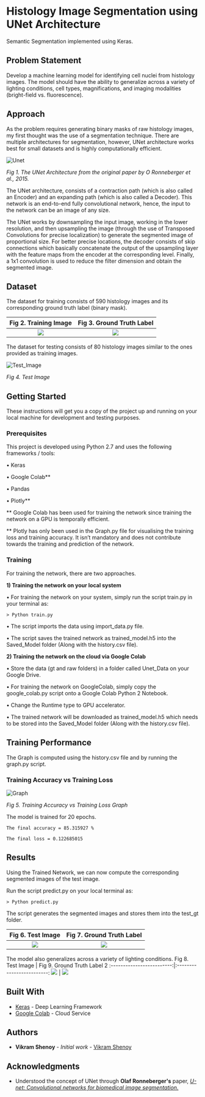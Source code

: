 # Histology Image Segmentation using UNet Architecture

Semantic Segmentation implemented using Keras.

## Problem Statement

Develop a machine learning model for identifying cell nuclei from histology images. The model should have the ability to generalize across a variety of lighting conditions, cell types, magnifications, and imaging modalities (bright-field vs. fluorescence).

## Approach

As the problem requires generating binary masks of raw histology images, my first thought was the use of a segmentation technique. There are multiple architectures for segmentation, however, UNet architecture works best for small datasets and is highly computationally efficient.


![Unet](https://github.com/VikramShenoy97/Histology-Image-Segmentation-using-UNet/blob/master/unet_architecture.png)

*Fig 1. The UNet Architecture from the original paper by O Ronneberger et al., 2015.*


The UNet architecture, consists of a contraction path (which is also called an Encoder) and an expanding path (which is also called a Decoder). This network is an end-to-end fully convolutional network, hence, the input to the network can be an image of any size.


The UNet works by downsampling the input image, working in the lower resolution, and then upsampling the image (through the use of Transposed Convolutions for precise localization) to generate the segmented image of proportional size. For better precise locations, the decoder consists of skip connections which basically concatenate the output of the upsampling layer with the feature maps from the encoder at the corresponding level. Finally, a 1x1 convolution is used to reduce the filter dimension and obtain the segmented image.

## Dataset

The dataset for training consists of 590 histology images and its corresponding ground truth label (binary mask).

Fig 2. Training Image           |  Fig 3. Ground Truth Label
:-------------------------:|:-------------------------:
![](https://github.com/VikramShenoy97/Histology-Image-Segmentation-using-UNet/blob/master/data/raw/agxfpoobdlvfpkipcsun.jpg)  |  ![](https://github.com/VikramShenoy97/Histology-Image-Segmentation-using-UNet/blob/master/data/gt/agxfpoobdlvfpkipcsun.jpg)

The dataset for testing consists of 80 histology images similar to the ones provided as training images.


![Test_Image](https://github.com/VikramShenoy97/Histology-Image-Segmentation-using-UNet/blob/master/test_raw/zbfwxtfwwhhmqifdvjjl.jpg)

*Fig 4. Test Image*


## Getting Started

These instructions will get you a copy of the project up and running on your local machine for development and testing purposes.

### Prerequisites

This project is developed using Python 2.7 and uses the following frameworks / tools:

• Keras


• Google Colab**


• Pandas


• Plotly**


** Google Colab has been used for training the network since training the network on a GPU
is temporally efficient.

** Plotly has only been used in the Graph.py file for visualising the training loss and training accuracy. It isn’t mandatory and does not contribute towards the training and prediction of the network.

### Training
For training the network, there are two approaches.


**1) Training the network on your local system**


• For training the network on your system, simply run the script train.py in your terminal as:


`> Python train.py`


• The script imports the data using import_data.py file.


• The script saves the trained network as trained_model.h5 into the Saved_Model folder (Along with the history.csv file).


**2) Training the network on the cloud via Google Colab**


• Store the data (gt and raw folders) in a folder called Unet_Data on your Google Drive.


• For training the network on GoogleColab, simply copy the google_colab.py script onto a Google Colab Python 2 Notebook.


• Change the Runtime type to GPU accelerator.


• The trained network will be downloaded as trained_model.h5 which needs to be stored into the Saved_Model folder (Along with the history.csv file).

## Training Performance

The Graph is computed using the history.csv file and by running the graph.py script.

### Training Accuracy vs Training Loss
![Graph](https://github.com/VikramShenoy97/Histology-Image-Segmentation-using-UNet/blob/master/Training_Graph.png)

*Fig 5. Training Accuracy vs Training Loss Graph*


The model is trained for 20 epochs.


`The final accuracy = 85.315927 %`


`The final loss = 0.122685015`

## Results

Using the Trained Network, we can now compute the corresponding segmented images of the test image.


Run the script predict.py on your local terminal as:


`> Python predict.py`


The script generates the segmented images and stores them into the test_gt folder.

Fig 6. Test Image          |  Fig 7. Ground Truth Label
:-------------------------:|:-------------------------:
![](https://github.com/VikramShenoy97/Histology-Image-Segmentation-using-UNet/blob/master/test_raw/zbfwxtfwwhhmqifdvjjl.jpg)  |  ![](https://github.com/VikramShenoy97/Histology-Image-Segmentation-using-UNet/blob/master/test_gt/zbfwxtfwwhhmqifdvjjl.jpg)


The model also generalizes across a variety of lighting conditions.
Fig 8. Test Image         |  Fig 9. Ground Truth Label 2
:-------------------------:|:-------------------------:
![](https://github.com/VikramShenoy97/Histology-Image-Segmentation-using-UNet/blob/master/test_raw/xkrthiidzdormknuowqh.jpg)  |  ![](https://github.com/VikramShenoy97/Histology-Image-Segmentation-using-UNet/blob/master/test_gt/xkrthiidzdormknuowqh.jpg)
## Built With

* [Keras](https://keras.io) - Deep Learning Framework
* [Google Colab](https://colab.research.google.com/notebooks/welcome.ipynb) - Cloud Service

## Authors

* **Vikram Shenoy** - *Initial work* - [Vikram Shenoy](https://github.com/VikramShenoy97)

## Acknowledgments

* Understood the concept of UNet through **Olaf Ronneberger's** paper, [*U- net: Convolutional networks for biomedical image segmentation.*](https://arxiv.org/pdf/1505.04597.pdf)
